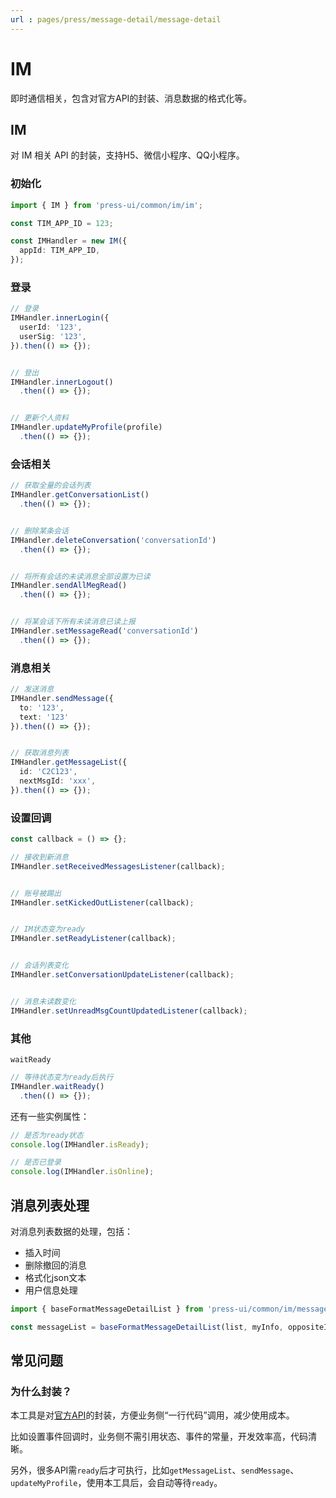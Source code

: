 ```yaml
---
url : pages/press/message-detail/message-detail
---
```




# IM

即时通信相关，包含对官方API的封装、消息数据的格式化等。

## IM

对 IM 相关 API 的封装，支持H5、微信小程序、QQ小程序。

### 初始化

```ts
import { IM } from 'press-ui/common/im/im';

const TIM_APP_ID = 123;

const IMHandler = new IM({
  appId: TIM_APP_ID,
});
```

### 登录

```ts
// 登录
IMHandler.innerLogin({
  userId: '123',
  userSig: '123',
}).then(() => {});


// 登出
IMHandler.innerLogout()
  .then(() => {});


// 更新个人资料
IMHandler.updateMyProfile(profile)
  .then(() => {});
```



### 会话相关

```ts
// 获取全量的会话列表
IMHandler.getConversationList()
  .then(() => {});


// 删除某条会话
IMHandler.deleteConversation('conversationId')
  .then(() => {});


// 将所有会话的未读消息全部设置为已读
IMHandler.sendAllMegRead()
  .then(() => {});


// 将某会话下所有未读消息已读上报
IMHandler.setMessageRead('conversationId')
  .then(() => {});
```


### 消息相关


```ts
// 发送消息
IMHandler.sendMessage({
  to: '123',
  text: '123'
}).then(() => {});


// 获取消息列表
IMHandler.getMessageList({
  id: 'C2C123',
  nextMsgId: 'xxx',
}).then(() => {});
```




### 设置回调

```ts
const callback = () => {};

// 接收到新消息
IMHandler.setReceivedMessagesListener(callback);


// 账号被踢出
IMHandler.setKickedOutListener(callback);


// IM状态变为ready
IMHandler.setReadyListener(callback);


// 会话列表变化
IMHandler.setConversationUpdateListener(callback);


// 消息未读数变化
IMHandler.setUnreadMsgCountUpdatedListener(callback);
```

### 其他

`waitReady`

```ts
// 等待状态变为ready后执行
IMHandler.waitReady()
  .then(() => {});
```

还有一些实例属性：

```ts
// 是否为ready状态
console.log(IMHandler.isReady);

// 是否已登录
console.log(IMHandler.isOnline);
```

## 消息列表处理

对消息列表数据的处理，包括：

- 插入时间
- 删除撤回的消息
- 格式化json文本
- 用户信息处理


```ts
import { baseFormatMessageDetailList } from 'press-ui/common/im/message-detail/format';

const messageList = baseFormatMessageDetailList(list, myInfo, oppositeInfo, lastTimeStampTag);
```




## 常见问题

### 为什么封装？

本工具是对[官方API](https://web.sdk.qcloud.com/im/doc/zh-cn/index.html)的封装，方便业务侧“一行代码”调用，减少使用成本。

比如设置事件回调时，业务侧不需引用状态、事件的常量，开发效率高，代码清晰。

另外，很多API需`ready`后才可执行，比如`getMessageList`、`sendMessage`、`updateMyProfile`，使用本工具后，会自动等待`ready`。

